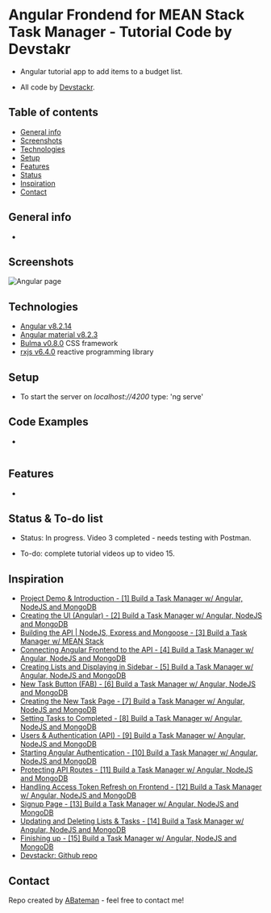 # Angular Frondend for MEAN Stack Task Manager - Tutorial Code by Devstakr

* Angular tutorial app to add items to a budget list. 

* All code by [Devstackr](https://www.youtube.com/channel/UCbwsS1m4Hib6R-9F1alus_A/featured).

## Table of contents

* [General info](#general-info)
* [Screenshots](#screenshots)
* [Technologies](#technologies)
* [Setup](#setup)
* [Features](#features)
* [Status](#status)
* [Inspiration](#inspiration)
* [Contact](#contact)

## General info

* 

## Screenshots

![Angular page](./img/tasks.png)


## Technologies

* [Angular v8.2.14](https://angular.io/)
* [Angular material v8.2.3](https://material.angular.io/)
* [Bulma v0.8.0](https://bulma.io/documentation/) CSS framework
* [rxjs v6.4.0](https://angular.io/guide/rx-library) reactive programming library

## Setup

* To start the server on _localhost://4200_ type: 'ng serve'

## Code Examples

* 

```typescript

```

## Features

* 

## Status & To-do list

* Status: In progress. Video 3 completed - needs testing with Postman.

* To-do: complete tutorial videos up to video 15.

## Inspiration

* [Project Demo & Introduction - [1] Build a Task Manager w/ Angular, NodeJS and MongoDB](https://www.youtube.com/watch?v=V-CeWkz1MNQ&list=PLIjdNHWULhPSZFDzQU6AnbVQNNo1NTRpd&index=1)
* [Creating the UI (Angular) - [2] Build a Task Manager w/ Angular, NodeJS and MongoDB](https://www.youtube.com/watch?v=BO67e3QU9dU&list=PLIjdNHWULhPSZFDzQU6AnbVQNNo1NTRpd&index=2)
* [Building the API | NodeJS, Express and Mongoose - [3] Build a Task Manager w/ MEAN Stack](https://www.youtube.com/watch?v=P3R-8jj3S7U&list=PLIjdNHWULhPSZFDzQU6AnbVQNNo1NTRpd&index=3)
* [Connecting Angular Frontend to the API - [4] Build a Task Manager w/ Angular, NodeJS and MongoDB](https://www.youtube.com/watch?v=185uAxYz1dU&list=PLIjdNHWULhPSZFDzQU6AnbVQNNo1NTRpd&index=4)
* [Creating Lists and Displaying in Sidebar - [5] Build a Task Manager w/ Angular, NodeJS and MongoDB](https://www.youtube.com/watch?v=aOkAx1jZokc&list=PLIjdNHWULhPSZFDzQU6AnbVQNNo1NTRpd&index=5)
* [New Task Button (FAB) - [6] Build a Task Manager w/ Angular, NodeJS and MongoDB](https://www.youtube.com/watch?v=7YK4pJZG0oA&list=PLIjdNHWULhPSZFDzQU6AnbVQNNo1NTRpd&index=6)
* [Creating the New Task Page - [7] Build a Task Manager w/ Angular, NodeJS and MongoDB](https://www.youtube.com/watch?v=z6Le35tGFRg&list=PLIjdNHWULhPSZFDzQU6AnbVQNNo1NTRpd&index=7)
* [Setting Tasks to Completed - [8] Build a Task Manager w/ Angular, NodeJS and MongoDB](https://www.youtube.com/watch?v=PUvPNdVphtQ&list=PLIjdNHWULhPSZFDzQU6AnbVQNNo1NTRpd&index=8)
* [Users & Authentication (API) - [9] Build a Task Manager w/ Angular, NodeJS and MongoDB](https://www.youtube.com/watch?v=NPyFYsZb2gE&list=PLIjdNHWULhPSZFDzQU6AnbVQNNo1NTRpd&index=9)
* [Starting Angular Authentication - [10] Build a Task Manager w/ Angular, NodeJS and MongoDB](https://www.youtube.com/watch?v=Fa2imVkcdqs&list=PLIjdNHWULhPSZFDzQU6AnbVQNNo1NTRpd&index=10)
* [Protecting API Routes - [11] Build a Task Manager w/ Angular, NodeJS and MongoDB](https://www.youtube.com/watch?v=_MyUWj-AT8s&list=PLIjdNHWULhPSZFDzQU6AnbVQNNo1NTRpd&index=11)
* [Handling Access Token Refresh on Frontend - [12] Build a Task Manager w/ Angular, NodeJS and MongoDB](https://www.youtube.com/watch?v=aACLcXR0kls&list=PLIjdNHWULhPSZFDzQU6AnbVQNNo1NTRpd&index=12)
* [Signup Page - [13] Build a Task Manager w/ Angular, NodeJS and MongoDB](https://www.youtube.com/watch?v=kiImo42Nfs0&list=PLIjdNHWULhPSZFDzQU6AnbVQNNo1NTRpd&index=13)
* [Updating and Deleting Lists & Tasks - [14] Build a Task Manager w/ Angular, NodeJS and MongoDB](https://www.youtube.com/watch?v=XM-1lNLuJjg&list=PLIjdNHWULhPSZFDzQU6AnbVQNNo1NTRpd&index=14)
* [Finishing up - [15] Build a Task Manager w/ Angular, NodeJS and MongoDB](https://www.youtube.com/watch?v=HuC9YebfPMQ&list=PLIjdNHWULhPSZFDzQU6AnbVQNNo1NTRpd&index=15)
* [Devstackr: Github repo](https://github.com/Devstackr/task-manager-mean-stack)

## Contact

Repo created by [ABateman](https://www.andrewbateman.org) - feel free to contact me!